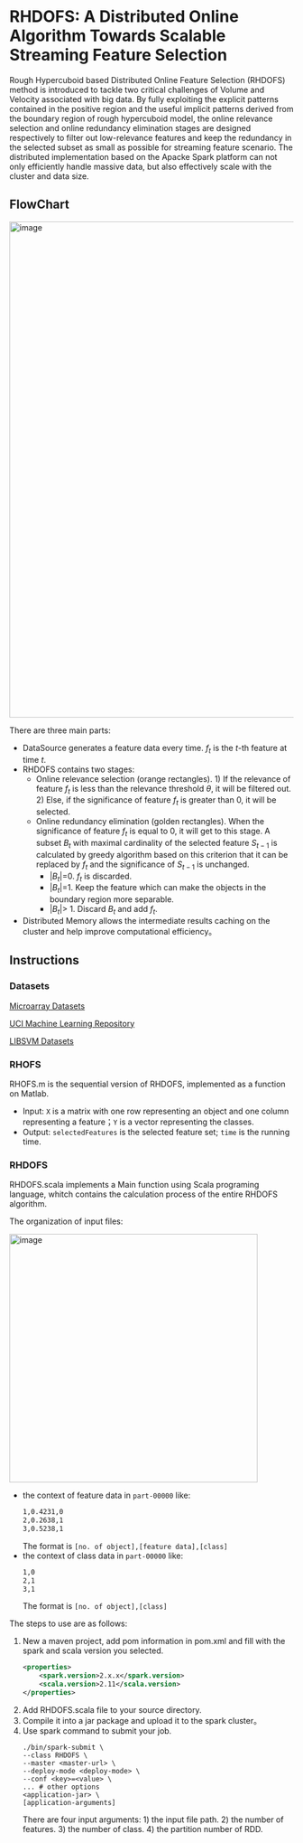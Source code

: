 # RHDOFS: A Distributed Online Algorithm Towards Scalable Streaming Feature Selection
Rough Hypercuboid based Distributed Online Feature Selection (RHDOFS) method is introduced to tackle two critical challenges of Volume and Velocity associated with big data. By fully exploiting the explicit patterns contained in the positive region and the useful implicit patterns derived from the boundary region of rough hypercuboid model, the online relevance selection and online redundancy elimination stages are designed respectively to filter out low-relevance features and keep the redundancy in the selected subset as small as possible for streaming feature scenario. The distributed implementation based on the Apacke Spark platform can not only efficiently handle massive data, but also effectively scale with the cluster and data size.

## FlowChart

<img width="878" alt="image" src="https://user-images.githubusercontent.com/51937754/227576825-33c7db30-417f-4843-8928-7afad5fc91d5.png">

There are three main parts:
* DataSource generates a feature data every time. $f_t$ is the $t$-th feature at time $t$.
* RHDOFS contains two stages:
    * Online relevance selection (orange rectangles). 1) If the relevance of feature $f_t$ is less than the relevance threshold $\theta$, it will be filtered out. 2) Else, if the significance of feature $f_t$ is greater than 0, it will be selected.
    * Online redundancy elimination (golden rectangles). When the significance of feature $f_t$ is equal to 0, it will get to this stage. A subset $B_t$ with maximal cardinality of the selected feature $S_{t-1}$ is calculated by greedy algorithm based on this criterion that it can be replaced by $f_t$ and the significance of $S_{t-1}$ is unchanged. 
        * $|B_{t}|$=0. $f_t$ is discarded.
        * $|B_{t}|$=1. Keep the feature which can make the objects in the boundary region more separable.
        * $|B_{t}|\gt$ 1. Discard $B_{t}$ and add $f_t$.
* Distributed Memory allows the intermediate results caching on the cluster and help improve computational efficiency。

## Instructions

### Datasets
[Microarray Datasets](https://csse.szu.edu.cn/staff/zhuzx/Datasets.html)

[UCI Machine Learning Repository](http://archive.ics.uci.edu/ml/datasets.php)

[LIBSVM Datasets](https://www.csie.ntu.edu.tw/~cjlin/libsvmtools/datasets/)


### RHOFS
RHOFS.m is the sequential version of RHDOFS, implemented as a function on Matlab.
- Input: `X` is a matrix with one row representing an object and one column representing a feature；`Y` is a vector representing the classes.
- Output: `selectedFeatures` is the selected feature set; `time` is the running time.

### RHDOFS
RHDOFS.scala implements a Main function using Scala programing language, whitch contains the calculation process of the entire RHDOFS algorithm. 

The organization of input files:

<img width="440" alt="image" src="https://user-images.githubusercontent.com/51937754/227605662-add4646d-b506-4e14-9e2d-03a428d9c749.png">

* the context of feature data in `part-00000` like:
    ```txt
    1,0.4231,0
    2,0.2638,1
    3,0.5238,1
    ```
    The format is `[no. of object],[feature data],[class]`
* the context of class data in `part-00000` like:
    ```txt
    1,0
    2,1
    3,1
    ```
    The format is `[no. of object],[class]`

The steps to use are as follows:
1. New a maven project, add pom information in pom.xml and fill with the spark and scala version you selected.
    ```xml
    <properties>
        <spark.version>2.x.x</spark.version>
        <scala.version>2.11</scala.version>
    </properties> 
    ```
2. Add RHDOFS.scala file to your source directory.
3. Compile it into a jar package and upload it to the spark cluster。
4. Use spark command to submit your job.
    ```shell
    ./bin/spark-submit \
    --class RHDOFS \
    --master <master-url> \
    --deploy-mode <deploy-mode> \
    --conf <key>=<value> \
    ... # other options
    <application-jar> \
    [application-arguments]
    ```
    There are four input arguments: 1) the input file path. 2) the number of features. 3) the number of class. 4) the partition number of RDD.
